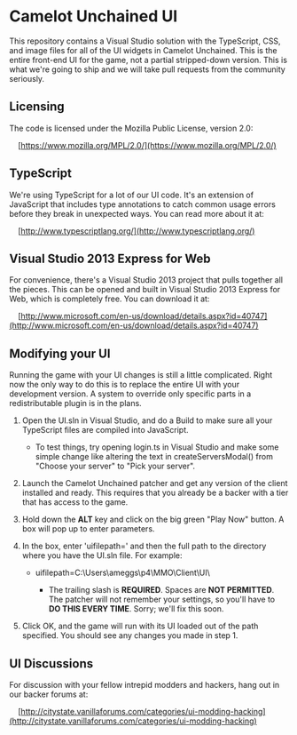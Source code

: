 Camelot Unchained UI
====================

This repository contains a Visual Studio solution with the TypeScript, CSS, and image files for all of the UI widgets in Camelot Unchained. This is the entire front-end UI for the game, not a partial stripped-down version. This is what we're going to ship and we will take pull requests from the community seriously.

Licensing
---------

The code is licensed under the Mozilla Public License, version 2.0:

&nbsp;&nbsp;&nbsp;&nbsp;[https://www.mozilla.org/MPL/2.0/](https://www.mozilla.org/MPL/2.0/)

TypeScript
----------

We're using TypeScript for a lot of our UI code. It's an extension of JavaScript that includes type annotations to catch common usage errors before they break in unexpected ways. You can read more about it at:

&nbsp;&nbsp;&nbsp;&nbsp;[http://www.typescriptlang.org/](http://www.typescriptlang.org/)

Visual Studio 2013 Express for Web
----------------------------------

For convenience, there's a Visual Studio 2013 project that pulls together all the pieces. This can be opened and built in Visual Studio 2013 Express for Web, which is completely free. You can download it at:

&nbsp;&nbsp;&nbsp;&nbsp;[http://www.microsoft.com/en-us/download/details.aspx?id=40747](http://www.microsoft.com/en-us/download/details.aspx?id=40747)

Modifying your UI
-----------------

Running the game with your UI changes is still a little complicated. Right now the only way to do this is to replace the entire UI with your development version. A system to override only specific parts in a redistributable plugin is in the plans.

1. Open the UI.sln in Visual Studio, and do a Build to make sure all your TypeScript files are compiled into JavaScript.

    - To test things, try opening login.ts in Visual Studio and make some simple change like altering the text in createServersModal() from "Choose your server" to "Pick your server". 

2. Launch the Camelot Unchained patcher and get any version of the client installed and ready. This requires that you already be a backer with a tier that has access to the game.

3. Hold down the **ALT** key and click on the big green "Play Now" button. A box will pop up to enter parameters.

4. In the box, enter 'uifilepath=' and then the full path to the directory where you have the UI.sln file. For example:

    - uifilepath=C:\Users\ameggs\p4\MMO\Client\UI\

        - The trailing slash is **REQUIRED**. Spaces are **NOT PERMITTED**. The patcher will not remember your settings, so you'll have to **DO THIS EVERY TIME**. Sorry; we'll fix this soon.

5. Click OK, and the game will run with its UI loaded out of the path specified. You should see any changes you made in step 1.

UI Discussions
--------------

For discussion with your fellow intrepid modders and hackers, hang out in our backer forums at:

&nbsp;&nbsp;&nbsp;&nbsp;[http://citystate.vanillaforums.com/categories/ui-modding-hacking](http://citystate.vanillaforums.com/categories/ui-modding-hacking)
